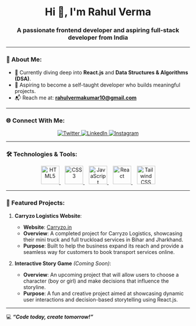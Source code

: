 <h1 align="center">Hi 👋, I'm Rahul Verma</h1>
<h3 align="center">A passionate frontend developer and aspiring full-stack developer from India</h3>

---

### 🌱 About Me:
- 🚀 Currently diving deep into **React.js** and **Data Structures & Algorithms (DSA)**.  
- 🎯 Aspiring to become a self-taught developer who builds meaningful projects.  
- 📬 Reach me at: **rahulvermakumar10@gmail.com**

---

### 🌐 Connect With Me:
<p align="center">
  <a href="https://twitter.com/rahul1015s" target="blank">
    <img src="https://img.shields.io/badge/Twitter-%231DA1F2.svg?style=for-the-badge&logo=twitter&logoColor=white" alt="Twitter" />
  </a>
  <a href="https://linkedin.com/in/rahul1015s" target="blank">
    <img src="https://img.shields.io/badge/LinkedIn-%230077B5.svg?style=for-the-badge&logo=linkedin&logoColor=white" alt="LinkedIn" />
  </a>
  <a href="https://instagram.com/rahul1015s" target="blank">
    <img src="https://img.shields.io/badge/Instagram-%23E4405F.svg?style=for-the-badge&logo=instagram&logoColor=white" alt="Instagram" />
  </a>
</p>

---

### 🛠️ Technologies & Tools:
<p align="center">
  <a href="https://html.spec.whatwg.org/" target="_blank">
    <img src="https://img.icons8.com/color/48/000000/html-5.png" alt="HTML5" width="50" height="50" />
  </a>&nbsp;&nbsp;
  <a href="https://www.w3.org/Style/CSS/" target="_blank">
    <img src="https://img.icons8.com/color/48/000000/css3.png" alt="CSS3" width="50" height="50" />
  </a>&nbsp;&nbsp;
  <a href="https://developer.mozilla.org/en-US/docs/Web/JavaScript" target="_blank">
    <img src="https://img.icons8.com/color/48/000000/javascript.png" alt="JavaScript" width="50" height="50" />
  </a>&nbsp;&nbsp;
  <a href="https://reactjs.org/" target="_blank">
    <img src="https://upload.wikimedia.org/wikipedia/commons/a/a7/React-icon.svg" alt="React" width="50" height="50" />
  </a>&nbsp;&nbsp;
  <a href="https://tailwindcss.com/" target="_blank">
    <img src="https://img.icons8.com/color/48/000000/tailwindcss.png" alt="Tailwind CSS" width="50" height="50" />
  </a>
</p>

---

### 🌟 Featured Projects:

1. **Carryzo Logistics Website**:  
   - **Website**: [Carryzo.in](https://carryzo.in)  
   - **Overview**: A completed project for Carryzo Logistics, showcasing their mini truck and full truckload services in Bihar and Jharkhand.  
   - **Purpose**: Built to help the business expand its reach and provide a seamless way for customers to book transport services online.  

2. **Interactive Story Game** *(Coming Soon)*:  
   - **Overview**: An upcoming project that will allow users to choose a character (boy or girl) and make decisions that influence the storyline.  
   - **Purpose**: A fun and creative project aimed at showcasing dynamic user interactions and decision-based storytelling using React.js.  

---

💻 **_“Code today, create tomorrow!”_**
